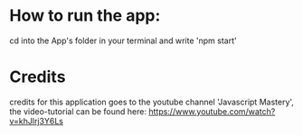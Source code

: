 # How to run the app:
cd into the App's folder in your terminal and write 'npm start' 
# Credits
credits for this application goes to the youtube channel 'Javascript Mastery', <br>
the video-tutorial can be found here: https://www.youtube.com/watch?v=khJlrj3Y6Ls
